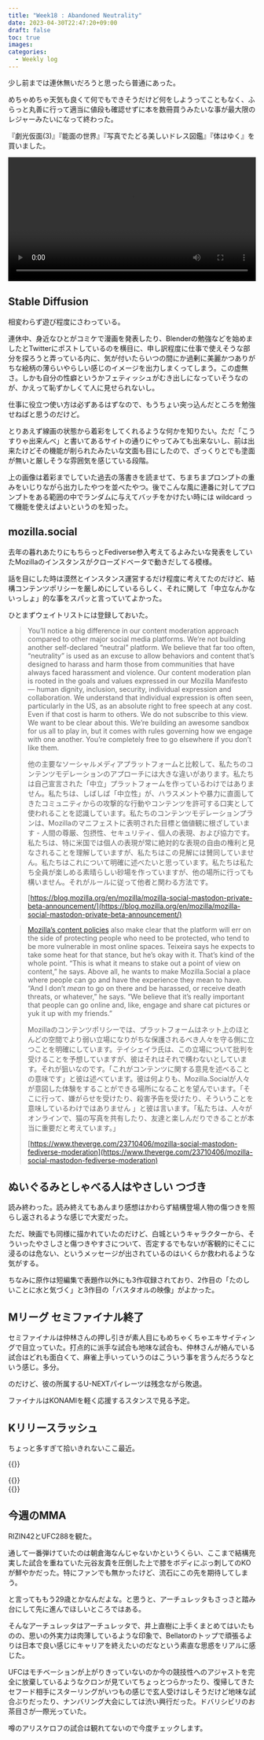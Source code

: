 ```yaml
---
title: "Week18 : Abandoned Neutrality"
date: 2023-04-30T22:47:20+09:00
draft: false
toc: true
images:
categories:
  - Weekly log
---
```

少し前までは連休無いだろうと思ったら普通にあった。

めちゃめちゃ天気も良くて何でもできそうだけど何をしようってこともなく、ふらっと丸善に行って適当に値段も確認せずに本を数冊買うみたいな事が最大限のレジャーみたいになって終わった。

『劇光仮面(3)』『能面の世界』『写真でたどる美しいドレス図鑑』『体はゆく』を買いました。

<video width=100% controls autoplay loop>
    <source src="/videos/2023/230510_sd_test.mp4" type="video/mp4">
    Your browser does not support the video tag.  
</video>

## Stable Diffusion

相変わらず遊び程度にさわっている。

連休中、身近なひとがコミケで漫画を発表したり、Blenderの勉強などを始めましたとTwitterにポストしているのを横目に、申し訳程度に仕事で使えそうな部分を探ろうと弄っている内に、気が付いたらいつの間にか過剰に美麗かつありがちな絵柄の薄らいやらしい感じのイメージを出力しまくってしまう。この虚無さ。しかも自分の性癖というかフェティッシュがむき出しになっていそうなのが、かえって恥ずかしくて人に見せられないし。

仕事に役立つ使い方は必ずあるはずなので、もうちょい突っ込んだところを勉強せねばと思うのだけど。

とりあえず線画の状態から着彩をしてくれるような何かを知りたい。ただ「こうすりゃ出来んべ」と書いてあるサイトの通りにやってみても出来ないし、前は出来たけどその機能が削られたみたいな文面も目にしたので、ざっくりとでも塗面が無いと厳しそうな雰囲気を感じている段階。

上の画像は着彩までしていた過去の落書きを読ませて、ちまちまプロンプトの重みをいじりながら出力したやつを並べたやつ。後でこんな風に連番に対してプロンプトをある範囲の中でランダムに与えてバッチをかけたい時には wildcard って機能を使えばよいというのを知った。

## mozilla.social

去年の暮れあたりにもちらっとFediverse参入考えてるよみたいな発表をしていたMozillaのインスタンスがクローズドベータで動きだしてる模様。

話を目にした時は漠然とインスタンス運営するだけ程度に考えてたのだけど、結構コンテンツポリシーを厳しめにしているらしく、それに関して「中立なんかないっしょ」的な事をスパッと言っていてよかった。

ひとまずウェイトリストには登録しておいた。

> You’ll notice a big difference in our content moderation approach compared to other major social media platforms. We’re not building another self-declared “neutral” platform. We believe that far too often, “neutrality” is used as an excuse to allow behaviors and content that’s designed to harass and harm those from communities that have always faced harassment and violence. Our content moderation plan is rooted in the goals and values expressed in our Mozilla Manifesto — human dignity, inclusion, security, individual expression and collaboration. We understand that individual expression is often seen, particularly in the US, as an absolute right to free speech at any cost. Even if that cost is harm to others. We do not subscribe to this view. We want to be clear about this. We’re building an awesome sandbox for us all to play in, but it comes with rules governing how we engage with one another. You’re completely free to go elsewhere if you don’t like them.
> 
> 他の主要なソーシャルメディアプラットフォームと比較して、私たちのコンテンツモデレーションのアプローチには大きな違いがあります。私たちは自己宣言された「中立」プラットフォームを作っているわけではありません。私たちは、しばしば「中立性」が、ハラスメントや暴力に直面してきたコミュニティからの攻撃的な行動やコンテンツを許可する口実として使われることを認識しています。私たちのコンテンツモデレーションプランは、Mozillaのマニフェストに表明された目標と価値観に根ざしています - 人間の尊厳、包摂性、セキュリティ、個人の表現、および協力です。私たちは、特に米国では個人の表現が常に絶対的な表現の自由の権利と見なされることを理解していますが、私たちはこの見解には賛同していません。私たちはこれについて明確に述べたいと思っています。私たちは私たち全員が楽しめる素晴らしい砂場を作っていますが、他の場所に行っても構いません。それがルールに従って他者と関わる方法です。
> 
> [https://blog.mozilla.org/en/mozilla/mozilla-social-mastodon-private-beta-announcement/](https://blog.mozilla.org/en/mozilla/mozilla-social-mastodon-private-beta-announcement/)

> [Mozilla’s content policies](https://www.mozilla.org/en-US/about/governance/policies/social-content-policies/) also make clear that the platform will err on the side of protecting people who need to be protected, who tend to be more vulnerable in most online spaces. Teixeira says he expects to take some heat for that stance, but he’s okay with it. That’s kind of the whole point. “This is what it means to stake out a point of view on content,” he says. Above all, he wants to make Mozilla.Social a place where people can go and have the experience they mean to have. “And I don’t *mean* to go on there and be harassed, or receive death threats, or whatever,” he says. “We believe that it’s really important that people can go online and, like, engage and share cat pictures or yuk it up with my friends.”  
> 
> Mozillaのコンテンツポリシーでは、プラットフォームはネット上のほとんどの空間でより弱い立場になりがちな保護されるべき人々を守る側に立つことを明確にしています。テイシェイラ氏は、この立場について批判を受けることを予想していますが、彼はそれはそれで構わないとしています。それが狙いなのです。「これがコンテンツに関する意見を述べることの意味です」と彼は述べています。彼は何よりも、Mozilla.Socialが人々が意図した体験をすることができる場所になることを望んでいます。「そこに行って、嫌がらせを受けたり、殺害予告を受けたり、そういうことを意味しているわけではありません 」と彼は言います。「私たちは、人々がオンラインで、猫の写真を共有したり、友達と楽しんだりできることが本当に重要だと考えています。」
> 
> [https://www.theverge.com/23710406/mozilla-social-mastodon-fediverse-moderation](https://www.theverge.com/23710406/mozilla-social-mastodon-fediverse-moderation)

## ぬいぐるみとしゃべる人はやさしい つづき

読み終わった。読み終えてもあんまり感想はかわらず結構登場人物の傷つきを照らし返されるような感じで大変だった。

ただ、映画でも同様に描かれていたのだけど、白城というキャラクターから、そういったやさしさと傷つきやすさについて、否定するでもないが客観的にそこに浸るのは危ない、というメッセージが出されているのはいくらか救われるような気がする。

ちなみに原作は短編集で表題作以外にも3作収録されており、2作目の「たのしいことに水と気づく」と3作目の「バスタオルの映像」がよかった。

## Mリーグ セミファイナル終了

セミファイナルは仲林さんの押し引きが素人目にもめちゃくちゃエキサイティングで目立っていた。打点的に派手な試合も地味な試合も、仲林さんが絡んでいる試合はどれも面白くて、麻雀上手いっていうのはこういう事を言うんだろうなという感じ。多分。

のだけど、彼の所属するU-NEXTパイレーツは残念ながら敗退。

ファイナルはKONAMIを軽く応援するスタンスで見る予定。

## Kリリースラッシュ

ちょっと多すぎて拾いきれないここ最近。

{{<youtube AHsKsy4oxvc>}}

{{<youtube CC7OrEx5H4U>}}
　  
{{<youtube RGy1kx_VJzg>}}

## 今週のMMA

RIZIN42とUFC288を観た。

通して一番弾けていたのは朝倉海なんじゃないかというくらい、ここまで結構充実した試合を重ねていた元谷友貴を圧倒した上で膝をボディにぶっ刺してのKOが鮮やかだった。特にファンでも無かったけど、流石にこの先を期待してしまう。

と言ってももう29歳とかなんだよな。と思うと、アーチュレッタもさっさと踏み台にして先に進んでほしいところではある。

そんなアーチュレッタはアーチュレッタで、井上直樹に上手くまとめてはいたものの、思いの外実力は肉薄しているような印象で、Bellatorのトップで頑張るよりは日本で良い感じにキャリアを終えたいのだなという素直な思惑をリアルに感じた。

UFCはモチベーションが上がりきっていないのか今の競技性へのアジャストを完全に放棄しているようなクロンが見ていてちょっとつらかったり、復帰してきたセフード相手にスターリングがいつもの感じで玄人受けはしそうだけど地味な試合ぶりだったり、ナンバリング大会にしては渋い興行だった。ドバリシビリのお茶目さが一際光っていた。

噂のアリスケロフの試合は観れてないので今度チェックします。

